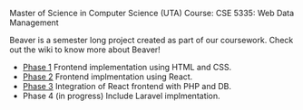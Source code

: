 Master of Science in Computer Science (UTA)
Course: CSE 5335: Web Data Management

Beaver is a semester long project created as part of  our coursework. 
Check out the wiki to know more about Beaver!

 - [Phase 1](https://sxk3962.uta.cloud/Project_phase1/)
	 Frontend implementation using HTML and CSS.
 - [Phase 2](https://mxj3631.uta.cloud/)
	Frontend implmentation using React.
 - [Phase 3](https://axk4079.uta.cloud/login)
	 Integration of React frontend with PHP and DB.
 - Phase 4 (in progress)
	 Include Laravel implmentation.
